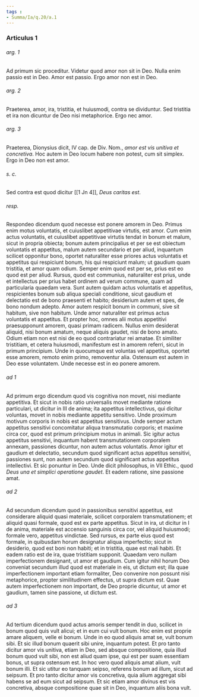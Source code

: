 ```yaml
---
tags : 
- Summa/Ia/q.20/a.1
---
```


### Articulus 1

###### arg. 1
Ad primum sic proceditur. Videtur quod amor non sit in Deo. Nulla enim passio est in Deo. Amor est passio. Ergo amor non est in Deo.

###### arg. 2
Praeterea, amor, ira, tristitia, et huiusmodi, contra se dividuntur. Sed tristitia et ira non dicuntur de Deo nisi metaphorice. Ergo nec amor.

###### arg. 3
Praeterea, Dionysius dicit, IV cap. de Div. Nom., *amor est vis unitiva et concretiva*. Hoc autem in Deo locum habere non potest, cum sit simplex. Ergo in Deo non est amor.

###### s. c.
Sed contra est quod dicitur [[1 Jn 4]], *Deus caritas est*.

###### resp.
Respondeo dicendum quod necesse est ponere amorem in Deo. Primus enim motus voluntatis, et cuiuslibet appetitivae virtutis, est amor. Cum enim actus voluntatis, et cuiuslibet appetitivae virtutis tendat in bonum et malum, sicut in propria obiecta; bonum autem principalius et per se est obiectum voluntatis et appetitus, malum autem secundario et per aliud, inquantum scilicet opponitur bono, oportet naturaliter esse priores actus voluntatis et appetitus qui respiciunt bonum, his qui respiciunt malum; ut gaudium quam tristitia, et amor quam odium. Semper enim quod est per se, prius est eo quod est per aliud. Rursus, quod est communius, naturaliter est prius, unde et intellectus per prius habet ordinem ad verum commune, quam ad particularia quaedam vera. Sunt autem quidam actus voluntatis et appetitus, respicientes bonum sub aliqua speciali conditione, sicut gaudium et delectatio est de bono praesenti et habito; desiderium autem et spes, de bono nondum adepto. Amor autem respicit bonum in communi, sive sit habitum, sive non habitum. Unde amor naturaliter est primus actus voluntatis et appetitus. Et propter hoc, omnes alii motus appetitivi praesupponunt amorem, quasi primam radicem. Nullus enim desiderat aliquid, nisi bonum amatum, neque aliquis gaudet, nisi de bono amato. Odium etiam non est nisi de eo quod contrariatur rei amatae. Et similiter tristitiam, et cetera huiusmodi, manifestum est in amorem referri, sicut in primum principium. Unde in quocumque est voluntas vel appetitus, oportet esse amorem, remoto enim primo, removentur alia. Ostensum est autem in Deo esse voluntatem. Unde necesse est in eo ponere amorem.

###### ad 1
Ad primum ergo dicendum quod vis cognitiva non movet, nisi mediante appetitiva. Et sicut in nobis ratio universalis movet mediante ratione particulari, ut dicitur in III de anima; ita appetitus intellectivus, qui dicitur voluntas, movet in nobis mediante appetitu sensitivo. Unde proximum motivum corporis in nobis est appetitus sensitivus. Unde semper actum appetitus sensitivi concomitatur aliqua transmutatio corporis; et maxime circa cor, quod est primum principium motus in animali. Sic igitur actus appetitus sensitivi, inquantum habent transmutationem corporalem annexam, passiones dicuntur, non autem actus voluntatis. Amor igitur et gaudium et delectatio, secundum quod significant actus appetitus sensitivi, passiones sunt, non autem secundum quod significant actus appetitus intellectivi. Et sic ponuntur in Deo. Unde dicit philosophus, in VII Ethic., quod *Deus una et simplici operatione gaudet*. Et eadem ratione, sine passione amat.

###### ad 2
Ad secundum dicendum quod in passionibus sensitivi appetitus, est considerare aliquid quasi materiale, scilicet corporalem transmutationem; et aliquid quasi formale, quod est ex parte appetitus. Sicut in ira, ut dicitur in I de anima, materiale est accensio sanguinis circa cor, vel aliquid huiusmodi; formale vero, appetitus vindictae. Sed rursus, ex parte eius quod est formale, in quibusdam horum designatur aliqua imperfectio; sicut in desiderio, quod est boni non habiti; et in tristitia, quae est mali habiti. Et eadem ratio est de ira, quae tristitiam supponit. Quaedam vero nullam imperfectionem designant, ut amor et gaudium. Cum igitur nihil horum Deo conveniat secundum illud quod est materiale in eis, ut dictum est; illa quae imperfectionem important etiam formaliter, Deo convenire non possunt nisi metaphorice, propter similitudinem effectus, ut supra dictum est. Quae autem imperfectionem non important, de Deo proprie dicuntur, ut amor et gaudium, tamen sine passione, ut dictum est.

###### ad 3
Ad tertium dicendum quod actus amoris semper tendit in duo, scilicet in bonum quod quis vult alicui; et in eum cui vult bonum. Hoc enim est proprie amare aliquem, velle ei bonum. Unde in eo quod aliquis amat se, vult bonum sibi. Et sic illud bonum quaerit sibi unire, inquantum potest. Et pro tanto dicitur amor vis unitiva, etiam in Deo, sed absque compositione, quia illud bonum quod vult sibi, non est aliud quam ipse, qui est per suam essentiam bonus, ut supra ostensum est. In hoc vero quod aliquis amat alium, vult bonum illi. Et sic utitur eo tanquam seipso, referens bonum ad illum, sicut ad seipsum. Et pro tanto dicitur amor vis concretiva, quia alium aggregat sibi habens se ad eum sicut ad seipsum. Et sic etiam amor divinus est vis concretiva, absque compositione quae sit in Deo, inquantum aliis bona vult.

